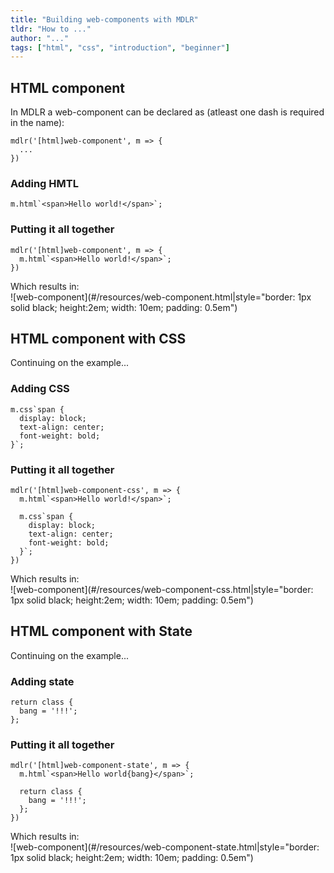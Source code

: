 ```yaml
---
title: "Building web-components with MDLR"
tldr: "How to ..."
author: "..."
tags: ["html", "css", "introduction", "beginner"]
---
```


## HTML component

In MDLR a web-component can be declared as (atleast one dash is required in the name):
```
mdlr('[html]web-component', m => {
  ...
})
```

### Adding HMTL

```
m.html`<span>Hello world!</span>`;
```

### Putting it all together

```
mdlr('[html]web-component', m => {
  m.html`<span>Hello world!</span>`;
})
```
Which results in:  
![web-component](#/resources/web-component.html|style="border: 1px solid black; height:2em; width: 10em; padding: 0.5em")  
  
## HTML component with CSS

Continuing on the example...

### Adding CSS

```
m.css`span {
  display: block;
  text-align: center;
  font-weight: bold;
}`;
```

### Putting it all together

```
mdlr('[html]web-component-css', m => {
  m.html`<span>Hello world!</span>`;
  
  m.css`span {
    display: block;
    text-align: center;
    font-weight: bold;
  }`;
})
```
Which results in:  
![web-component](#/resources/web-component-css.html|style="border: 1px solid black; height:2em; width: 10em; padding: 0.5em")  
  
## HTML component with State

Continuing on the example...

### Adding state

```
return class {
  bang = '!!!';
};
```

### Putting it all together

```
mdlr('[html]web-component-state', m => {
  m.html`<span>Hello world{bang}</span>`;
  
  return class {
    bang = '!!!';
  };
})
```
Which results in:  
![web-component](#/resources/web-component-state.html|style="border: 1px solid black; height:2em; width: 10em; padding: 0.5em")
